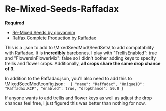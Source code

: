 # Re-Mixed-Seeds-Raffadax

**Required**
- [Re-Mixed Seeds by giovannim](https://www.nexusmods.com/stardewvalley/mods/22311)
- [Raffax Complete Production by Raffadax](https://www.nexusmods.com/stardewvalley/mods/8256)

This is a .json to add to \MixedSeedMod\SeedSets\ to add compatability with Raffadax. It is **incredibly** barebones. I play with "TrellisEnabled": true and "FlowersInFlowerMix": false so I didn't bother adding keys to specify trellis and flower crops. Additionally, **all crops share the same drop chance of 3.** 

In addition to the Raffadax.json, you'll also need to add this to \MixedSeedMod\config.json:
`  {
      "name": "Raffadax",
      "UniqueID": "Raffadax.RCP",
      "enabled": true,
      "dropChance": 50.0
  }`

If anyone wants to add trellis and flower keys as well as adjust the drop chances feel free, I just figured this was better than nothing for now.
